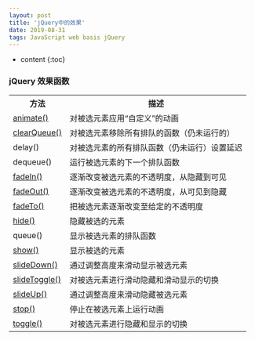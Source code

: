 ```yaml
---
layout: post
title: 'jQuery中的效果'
date: 2019-08-31 
tags: JavaScript web basis jQuery  
---
```







* content
{:toc}







### jQuery 效果函数  

<table class="dataintable">
<tbody><tr>
<th>方法</th>
<th>描述</th>
</tr>

<tr>
<td><a href="https://www.w3school.com.cn/jquery/effect_animate.asp" title="jQuery 效果 - animate() 方法">animate()</a></td>
<td>对被选元素应用“自定义”的动画</td>
</tr>

<tr>
<td><a href="https://www.w3school.com.cn/jquery/effect_clearqueue.asp" title="jQuery 效果 - clearQueue() 方法">clearQueue()</a></td>
<td>对被选元素移除所有排队的函数（仍未运行的）</td>
</tr>

<tr>
<td>delay()</td>
<td>对被选元素的所有排队函数（仍未运行）设置延迟</td>
</tr>

<tr>
<td>dequeue()</td>
<td>运行被选元素的下一个排队函数</td>
</tr>

<tr>
<td><a href="https://www.w3school.com.cn/jquery/effect_fadein.asp" title="jQuery 效果 - fadeIn() 方法">fadeIn()</a></td>
<td>逐渐改变被选元素的不透明度，从隐藏到可见</td>
</tr>

<tr>
<td><a href="https://www.w3school.com.cn/jquery/effect_fadeout.asp" title="jQuery 效果 - fadeOut() 方法">fadeOut()</a></td>
<td>逐渐改变被选元素的不透明度，从可见到隐藏</td>
</tr>

<tr>
<td><a href="https://www.w3school.com.cn/jquery/effect_fadeto.asp" title="jQuery 效果 - fadeTo() 方法">fadeTo()</a></td>
<td>把被选元素逐渐改变至给定的不透明度</td>
</tr>

<tr>
<td><a href="https://www.w3school.com.cn/jquery/effect_hide.asp" title="jQuery 效果 - hide() 方法">hide()</a></td>
<td>隐藏被选的元素</td>
</tr>

<tr>
<td>queue()</td>
<td>显示被选元素的排队函数</td>
</tr>

<tr>
<td><a href="https://www.w3school.com.cn/jquery/effect_show.asp" title="jQuery 效果 - show() 方法">show()</a></td>
<td>显示被选的元素</td>
</tr>

<tr>
<td><a href="https://www.w3school.com.cn/jquery/effect_slidedown.asp" title="jQuery 效果 - slideDown() 方法">slideDown()</a></td>
<td>通过调整高度来滑动显示被选元素</td>
</tr>

<tr>
<td><a href="https://www.w3school.com.cn/jquery/effect_slidetoggle.asp" title="jQuery 效果 - slideToggle() 方法">slideToggle()</a></td>
<td>对被选元素进行滑动隐藏和滑动显示的切换</td>
</tr>

<tr>
<td><a href="https://www.w3school.com.cn/jquery/effect_slideup.asp" title="jQuery 效果 - slideUp() 方法">slideUp()</a></td>
<td>通过调整高度来滑动隐藏被选元素</td>
</tr>

<tr>
<td><a href="https://www.w3school.com.cn/jquery/effect_stop.asp" title="jQuery 效果 - stop() 方法">stop()</a></td>
<td>停止在被选元素上运行动画</td>
</tr>

<tr>
<td><a href="https://www.w3school.com.cn/jquery/effect_toggle.asp" title="jQuery 效果 - toggle() 方法">toggle()</a></td>
<td>对被选元素进行隐藏和显示的切换</td>
</tr>
</tbody></table>